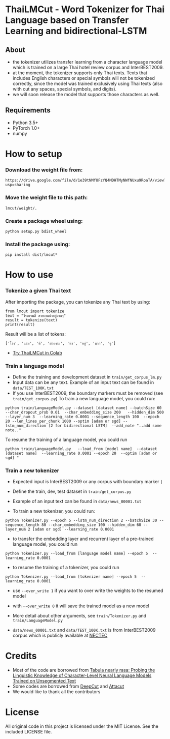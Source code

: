 ThaiLMCut - Word Tokenizer for Thai Language based on Transfer Learning and bidirectional-LSTM
=====================================================

## About
- the tokenizer utilizes transfer learning from a character language model which is trained on a large Thai hotel review corpus and InterBEST2009.
- at the moment, the tokenizer supports only Thai texts. Texts that includes English characters or special symbols will not be tokenized correctly, since the model was trained exclusively using Thai texts (also with out any spaces, special symbols, and digits).
- we will soon release the model that supports those characters as well.


## Requirements

- Python 3.5+
- PyTorch 1.0+
- numpy 

# How to setup

### Download the weight file from:
```
https://drive.google.com/file/d/1e39tNMfUFzYQ4MDHTMyNWfNUxu9RoaTA/view?usp=sharing
```

### Move the weight file to this path:
```
lmcut/weight/.
```

### Create a package wheel using:
```python setup.py bdist_wheel```

### Install the package using:
```
pip install dist/lmcut*
```

# How to use

### Tokenize a given Thai text

After importing the package, you can tokenize any Thai text by using:
```
from lmcut import tokenize
text = "โรงแรมดี สวยงามน่าอยู่มากๆ"
result = tokenize(text)
print(result)
```

Result will be a list of tokens:
```
['โรง', 'แรม', 'ดี', 'สวยงาม', 'น่า', 'อยู่', 'มาก', 'ๆ']
```

* [Try ThaiLMCut in Colab](https://colab.research.google.com/drive/1LpMsxP1xddodZTUPzOXdiiBR6IjMnk0E)

### Train a language model

* Define the training and development dataset in `train/get_corpus_lm.py`
* Input data can be any text. Example of an input text can be found in `data/TEST_100K.txt`
* If you use InterBEST2009, the boundary markers must be removed (see `train/get_corpus.py`)
To train a new language model, you could run:
```
python train/LanguageModel.py --dataset [dataset name] --batchSize 60  --char_dropout_prob 0.01  --char_embedding_size 200   --hidden_dim 500  --layer_num 3  --learning_rate 0.0001 --sequence_length 100  --epoch 20 --len_lines_per_chunk 1000 --optim [adam or sgd] --lstm_num_direction [2 for bidirectional LSTM]  --add_note "..add some note.."
```

To resume the training of a language model, you could run
```
python train/LanguageModel.py   --load_from [model name]  --dataset [dataset name]  --learning_rate 0.0001 --epoch 20  --optim [adam or sgd] "
```

### Train a new tokenizer
* Expected input is InterBEST2009 or any corpus with boundary marker `|`
* Define the train, dev, test dataset in `train/get_corpus.py`
* Example of an input text can be found in `data/news_00001.txt`

* To train a new tokenizer, you could run:

```
python Tokenizer.py --epoch 5 --lstm_num_direction 2 --batchSize 30 --sequence_length 80 --char_embedding_size 100 --hidden_dim 60 --layer_num 2 [adam or sgd] --learning_rate 0.0001
```

* to transfer the embedding layer and recurrent layer of a pre-trained language model, you could run

```
python Tokenizer.py --load_from [language model name] --epoch 5  --learning_rate 0.0001
```
* to resume the training of a tokenizer, you could run
```
python Tokenizer.py --load_from [tokenizer name] --epoch 5  --learning_rate 0.0001 
```

* use `--over_write 1` if you want to over write the weights to the resumed model
* with `--over_write 0` it will save the trained model as a new model

* More detail about other arguments, see `train/Tokenizer.py` and `train/LanguageModel.py`

* `data/news_00001.txt` and `data/TEST_100K.txt` is from InterBEST2009 corpus which is publicly available at [NECTEC](https://www.nectec.or.th/corpus/index.php?league=pm)

# Credits
* Most of the code are borrowed from [Tabula nearly rasa: Probing the Linguistic Knowledge of Character-Level Neural Language Models Trained on Unsegmented Text](https://github.com/m-hahn/tabula-rasa-rnns)
* Some codes are borrowed from [DeepCut](https://github.com/rkcosmos/deepcut) and [Attacut](https://github.com/PyThaiNLP/attacut/) 
* We would like to thank all the contributors

# License

All original code in this project is licensed under the MIT License. See the included LICENSE file.
